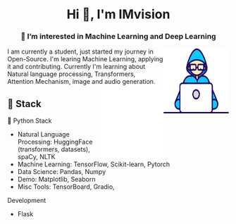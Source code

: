 <h1 align="center">Hi 👋, I'm IMvision</h1>
<h3 align="center">👀 I’m interested in Machine Learning and Deep Learning</h3>


<img align="right" width=150px height=150px alt="side_sticker" src="https://github.com/IMvision12/IMvision12/blob/main/Developer.gif" />

I am currently a student, just started my journey in Open-Source. I'm learing Machine Learning, applying it and contributing. Currently I'm learning about Natural language processing, Transformers, Attention Mechanism, image and audio generation.


<img align="right" width=150px height=150px alt="side_sticker" src="https://github.com/IMvision12/IMvision12/blob/main/giphy.gif" />

## 🔨 Stack 

🐍 Python Stack
- Natural Language Processing: HuggingFace (transformers, datasets), spaCy, NLTK
- Machine Learning: TensorFlow, Scikit-learn, Pytorch
- Data Science: Pandas, Numpy
- Demo: Matplotlib, Seaborn
- Misc Tools: TensorBoard, Gradio,

Development
- Flask
